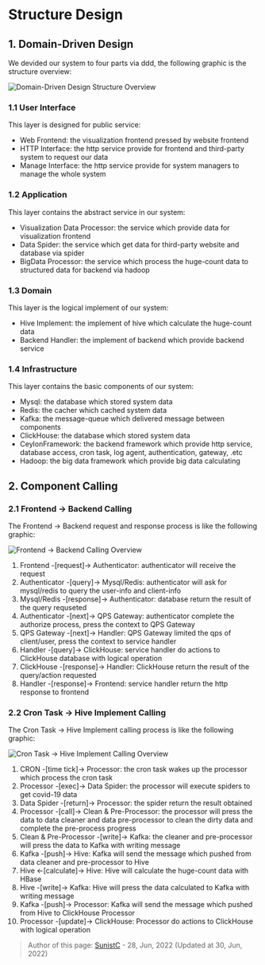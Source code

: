 # Structure Design

## 1. Domain-Driven Design

We devided our system to four parts via ddd, the following graphic is the structure overview:

![Domain-Driven Design Structure Overview](/_media/structure_3.png)

### 1.1 User Interface

This layer is designed for public service:

- Web Frontend: the visualization frontend pressed by website frontend
- HTTP Interface: the http service provide for frontend and third-party system to request our data
- Manage Interface: the http service provide for system managers to manage the whole system

### 1.2 Application

This layer contains the abstract service in our system:

- Visualization Data Processor: the service which provide data for visualization frontend
- Data Spider: the service which get data for third-party website and database via spider
- BigData Processor: the service which process the huge-count data to structured data for backend via hadoop

### 1.3 Domain

This layer is the logical implement of our system:

- Hive Implement: the implement of hive which calculate the huge-count data
- Backend Handler: the implement of backend which provide backend service

### 1.4 Infrastructure

This layer contains the basic components of our system:

- Mysql: the database which stored system data
- Redis: the cacher which cached system data
- Kafka: the message-queue which delivered message between components
- ClickHouse: the database which stored system data
- CeylonFramework: the backend framework which provide http service, database access, cron task, log agent, authentication, gateway, .etc
- Hadoop: the big data framework which provide big data calculating

## 2. Component Calling

### 2.1 Frontend -> Backend Calling

The Frontend -> Backend request and response process is like the following graphic:

![Frontend -> Backend Calling Overview](/_media/structure_1.png)

1. Frontend -[request]-> Authenticator: authenticator will receive the request
2. Authenticator -[query]-> Mysql/Redis: authenticator will ask for mysql/redis to query the user-info and client-info
3. Mysql/Redis -[response]-> Authenticator: database return the result of the query requseted
4. Authenticator -[next]-> QPS Gateway: authenticator complete the authorize process, press the context to QPS Gateway
5. QPS Gateway -[next]-> Handler: QPS Gateway limited the qps of client/user, press the context to service handler
6. Handler -[query]-> ClickHouse: service handler do actions to ClickHouse database with logical operation
7. ClickHouse -[response]-> Handler: ClickHouse return the result of the query/action requested
8. Handler -[response]-> Frontend: service handler return the http response to frontend

### 2.2 Cron Task -> Hive Implement Calling

The Cron Task -> Hive Implement calling process is like the following graphic:

![Cron Task -> Hive Implement Calling Overview](/_media/structure_2.png)

1. CRON -[time tick]-> Processor: the cron task wakes up the processor which process the cron task
2. Processor -[exec]-> Data Spider: the processor will execute spiders to get covid-19 data
3. Data Spider -[return]-> Processor: the spider return the result obtained
4. Processor -[call]-> Clean & Pre-Processor: the processor will press the data to data cleaner and data pre-processor to clean the dirty data and complete the pre-process progress
5. Clean & Pre-Processor -[write]-> Kafka: the cleaner and pre-processor will press the data to Kafka with writing message
6. Kafka -[push]-> Hive: Kafka will send the message which pushed from data cleaner and pre-processor to Hive
7. Hive <-[calculate]-> Hive: Hive will calculate the huge-count data with HBase
8. Hive -[write]-> Kafka: Hive will press the data calculated to Kafka with writing message
9. Kafka -[push]-> Processor: Kafka will send the message which pushed from Hive to ClickHouse Processor
10. Processor -[update]-> ClickHouse: Processor do actions to ClickHouse with logical operation

> Author of this page: [SunistC](https://www.sunist.cn/post/ProjectAnalysisDesignDocument) - 28, Jun, 2022 (Updated at 30, Jun, 2022)